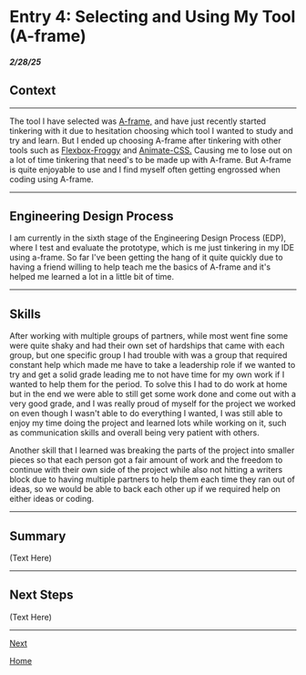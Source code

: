 # Entry 4: Selecting and Using My Tool (A-frame)
##### 2/28/25

## Context
-----
The tool I have selected was [A-frame,](https://aframe.io/) and have just recently started tinkering with it due to hesitation choosing which tool I wanted to study and try and learn. But I ended up  choosing A-frame after tinkering with other tools such as [Flexbox-Froggy](http://flexboxfroggy.com/) and [Animate-CSS.](https://daneden.github.io/animate.css/) Causing me to lose out on a lot of time tinkering that need's to be made up with A-frame. But A-frame is quite enjoyable to use and I find myself often getting engrossed when coding using A-frame.

-----
## Engineering Design Process

I am currently in the sixth stage of the Engineering Design Process (EDP), where I test and evaluate the prototype, which is me just tinkering in my IDE using a-frame. So far I've been getting the hang of it quite quickly due to having a friend willing to help teach me the basics of A-frame and it's helped me learned a lot in a little bit of time.

-----

## Skills

After working with multiple groups of partners, while most went fine some were quite shaky and had their own set of hardships that came with each group, but one specific group I had trouble with was a group that required constant help which made me have to take a leadership role if we wanted to try and get a solid grade leading me to not have time for my own work if I wanted to help them for the period. To solve this I had to do work at home but in the end we were able to still get some work done and come out with a very good grade, and I was really proud of myself for the project we worked on even though I wasn't able to do everything I wanted, I was still able to enjoy my time doing the project and learned lots while working on it, such as communication skills and overall being very patient with others.

Another skill that I learned was breaking the parts of the project into smaller pieces so that each person got a fair amount of work and the freedom to continue with their own side of the project while also not hitting a writers block due to having multiple partners to help them each time they ran out of ideas, so we would be able to back each other up if we required help on either ideas or coding.

-----

## Summary

(Text Here)

-----

## Next Steps

(Text Here)

-----

[Next](entry02.md)

[Home](../README.md)
